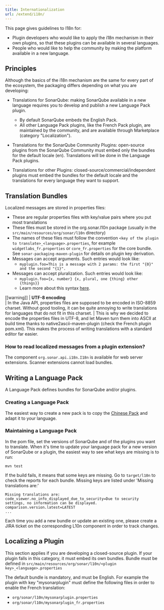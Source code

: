 ```yaml
---
title: Internationalization
url: /extend/i18n/
---
```


This page gives guidelines to I18n for:

* Plugin developers who would like to apply the i18n mechanism in their own plugins, so that these plugins can be available in several languages.
* People who would like to help the community by making the platform available in a new language.

## Principles
Although the basics of the i18n mechanism are the same for every part of the ecosystem, the packaging differs depending on what you are developing:

* Translations for SonarQube: making SonarQube available in a new language requires you to develop and publish a new Language Pack plugin. 
   * By default SonarQube embeds the English Pack.
   * All other Language Pack plugins, like the French Pack plugin, are maintained by the community, and are available through Marketplace (category "Localization").
* Translations for the SonarQube Community Plugins: open-source plugins from the SonarQube Community must embed only the bundles for the default locale (en). Translations will be done in the Language Pack plugins.

* Translations for other Plugins: closed-source/commercial/independent plugins must embed the bundles for the default locale and the translations for every language they want to support.

## Translation Bundles
Localized messages are stored in properties files:

* These are regular properties files with key/value pairs where you put most translations
* These files must be stored in the org.sonar.l10n package (usually in the `src/main/resources/org/sonar/l10n` directory)
* The names of these files must follow the convention `<key of the plugin to translate>_<language>.properties`, for example `widgetlabs_fr.properties` or `core_fr.properties` for the core bundle. See `sonar-packaging-maven-plugin` for details on plugin key derivation.
* Messages can accept arguments. Such entries would look like:
   * `myplugin.foo=This is a message with 2 params: the first "{0}" and the second "{1}".`
* Messages can accept pluralization. Such entries would look like:
   * `myplugin.foo={x, number} {x, plural, one {thing} other {things}}`
   * Learn more about this syntax [here](https://formatjs.io/guides/message-syntax/#plural-format).
   
[[warning]]
| **UTF-8 encoding**  
| In the Java API, properties files are supposed to be encoded in ISO-8859 charset. Without good tooling, it can be quite annoying to write translations for languages that do not fit in this charset.
| This is why we decided to encode the properties files in UTF-8, and let Maven turn them into ASCII at build time thanks to native2ascii-maven-plugin (check the French plugin pom.xml). This makes the process of writing translations with a standard editor far easier.

### How to read localized messages from a plugin extension?
The component `org.sonar.api.i18n.I18n` is available for web server extensions. Scanner extensions cannot load bundles.

## Writing a Language Pack
A Language Pack defines bundles for SonarQube and/or plugins.

### Creating a Language Pack
The easiest way to create a new pack is to copy the [Chinese Pack](https://github.com/SonarQubeCommunity/sonar-l10n-zh) and adapt it to your language.

### Maintaining a Language Pack
In the pom file, set the versions of SonarQube and of the plugins you want to translate. When it's time to update your language pack for a new version of SonarQube or a plugin, the easiest way to see what keys are missing is to run:
```
mvn test
```
If the build fails, it means that some keys are missing. Go to `target/l10n` to check the reports for each bundle. Missing keys are listed under 'Missing translations are:'
```
Missing translations are:
code_viewer.no_info_displayed_due_to_security=Due to security settings, no information can be displayed.
comparison.version.latest=LATEST
...
```

Each time you add a new bundle or update an existing one, please create a JIRA ticket on the corresponding L10n component in order to track changes.

## Localizing a Plugin
This section applies if you are developing a closed-source plugin. If your plugin falls in this category, it must embed its own bundles. Bundle must be defined in `src/main/resources/org/sonar/l10n/<plugin key>_<language>.properties`

The default bundle is mandatory, and must be English. For example the plugin with key "mysonarplugin" must define the following files in order to enable the French translation:

* `org/sonar/l10n/mysonarplugin.properties`
* `org/sonar/l10n/mysonarplugin_fr.properties`
